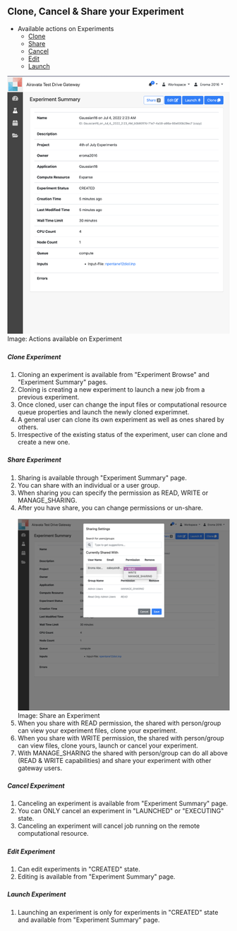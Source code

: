## Clone, Cancel & Share your Experiment
- Available actions on Experiments
    - <a href= "#clone">Clone</a></br> 
    - <a href= "#share">Share</a></br>
    - <a href= "#cancel">Cancel</a></br>
    - <a href= "#edit">Edit</a></br>
    - <a href= "#launch">Launch</a></br>


![Screenshot](../img/expactions.png)
Image: Actions available on Experiment
##### <h5 id="clone">Clone Experiment</h5>
1. Cloning an experiment is available from "Experiment Browse" and "Experiment Summary" pages.
2. Cloning is creating a new experiment to launch a new job from a previous experiment.
3. Once cloned, user can change the input files or computational resource queue properties and launch the newly cloned experimnet.
4. A general user can clone its own experiment as well as ones shared by others.
5. Irrespective of the existing status of the experiment, user can clone and create a new one.

##### <h5 id="share">Share Experiment</h5>
1. Sharing is available through "Experiment Summary" page.
2. You can share with an individual or a user group.
3. When sharing you can specify the permission as READ, WRITE or MANAGE_SHARING.
4. After you have share, you can change permissions or un-share.
</br></br>
![Screenshot](../img/shareexp.png)
Image: Share an Experiment
5. When you share with READ permission, the shared with person/group can view your experiment files, clone your experiment.
6. When you share with WRITE permission, the shared with person/group can view files, clone yours, launch or cancel your experiment.
7. With MANAGE_SHARING the shared with person/group can do all above (READ & WRITE capabilities) and share your experiment with other gateway users.

##### <h5 id="cancel">Cancel Experiment</h5>
1. Canceling an experiment is available from "Experiment Summary" page.
2. You can ONLY cancel an experiment in "LAUNCHED" or "EXECUTING" state.
3. Canceling an experiment will cancel job running on the remote computational resource.

##### <h5 id="edit">Edit Experiment</h5>
1. Can edit experiments in "CREATED" state.
2. Editing is available from "Experiment Summary" page.

##### <h5 id="launch">Launch Experiment</h5>
1. Launching an experiment is only for experiments in "CREATED" state and available from "Experiment Summary" page.

